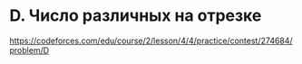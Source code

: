 # D. Число различных на отрезке

https://codeforces.com/edu/course/2/lesson/4/4/practice/contest/274684/problem/D
